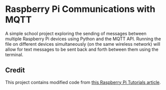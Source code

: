 # Raspberry Pi Communications with MQTT
A simple school project exploring the sending of messages between multiple Raspberry Pi devices using Python and the MQTT API. Running the file on different devices simultaneously (on the same wireless network) will allow for text messages to be sent back and forth between them using the terminal.

## Credit
This project contains modified code from [this Raspberry Pi Tutorials article](https://tutorials-raspberrypi.com/raspberry-pi-mqtt-broker-client-wireless-communication).
